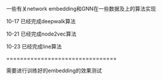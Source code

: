 一些有关network embedding和GNN在一些数据及上的算法实现

10-17 已经完成deepwalk算法

10-21 已经完成node2vec算法

10-23 已经完成line算法

================================

需要进行训练好的embedding的效果测试